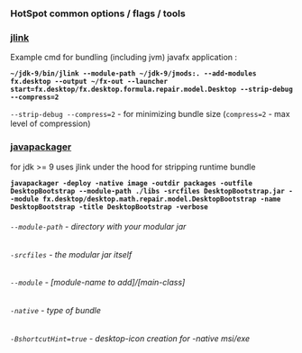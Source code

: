 ### HotSpot common options / flags / tools

### [jlink](https://docs.oracle.com/javase/9/tools/jlink.htm#JSWOR-GUID-CECAC52B-CFEE-46CB-8166-F17A8E9280E9)
Example cmd for bundling (including jvm) javafx application :

**`~/jdk-9/bin/jlink --module-path ~/jdk-9/jmods:. --add-modules fx.desktop --output ~/fx-out --launcher start=fx.desktop/fx.desktop.formula.repair.model.Desktop --strip-debug --compress=2`**

`--strip-debug --compress=2` - for minimizing bundle size (`compress=2` - max level of compression)

### [javapackager](https://docs.oracle.com/javase/9/tools/javapackager.htm#JSWOR719)

for jdk >= 9 uses jlink under the hood for stripping runtime bundle

**`javapackager -deploy -native image -outdir packages -outfile DesktopBootstrap --module-path ./libs -srcfiles DesktopBootstrap.jar --module fx.desktop/desktop.math.repair.model.DesktopBootstrap -name DesktopBootstrap -title DesktopBootstrap -verbose
`**

###### `--module-path` - directory with your modular jar
###### `-srcfiles` - the modular jar itself
###### `--module` - [module-name to add]/[main-class]
###### `-native` - type of bundle
###### `-BshortcutHint=true` - desktop-icon creation for -native msi/exe
